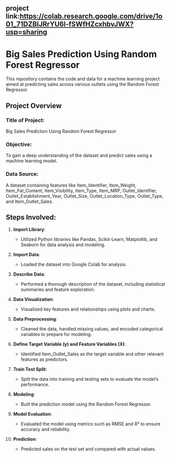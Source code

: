 ## project link:https://colab.research.google.com/drive/1o01_71DZBIJRrYU6l-fSWfHZcxhbvJWX?usp=sharing
# Big Sales Prediction Using Random Forest Regressor

This repository contains the code and data for a machine learning project aimed at predicting sales across various outlets using the Random Forest Regressor.

## Project Overview

### Title of Project:
Big Sales Prediction Using Random Forest Regressor

### Objective:
To gain a deep understanding of the dataset and predict sales using a machine learning model.

### Data Source:
A dataset containing features like Item_Identifier, Item_Weight, Item_Fat_Content, Item_Visibility, Item_Type, Item_MRP, Outlet_Identifier, Outlet_Establishment_Year, Outlet_Size, Outlet_Location_Type, Outlet_Type, and Item_Outlet_Sales.

## Steps Involved:

1. **Import Library**:
   - Utilized Python libraries like Pandas, Scikit-Learn, Matplotlib, and Seaborn for data analysis and modeling.

2. **Import Data**:
   - Loaded the dataset into Google Colab for analysis.

3. **Describe Data**:
   - Performed a thorough description of the dataset, including statistical summaries and feature exploration.

4. **Data Visualization**:
   - Visualized key features and relationships using plots and charts.

5. **Data Preprocessing**:
   - Cleaned the data, handled missing values, and encoded categorical variables to prepare for modeling.

6. **Define Target Variable (y) and Feature Variables (X)**:
   - Identified Item_Outlet_Sales as the target variable and other relevant features as predictors.

7. **Train Test Split**:
   - Split the data into training and testing sets to evaluate the model’s performance.

8. **Modeling**:
   - Built the prediction model using the Random Forest Regressor.

9. **Model Evaluation**:
   - Evaluated the model using metrics such as RMSE and R² to ensure accuracy and reliability.

10. **Prediction**:
    - Predicted sales on the test set and compared with actual values.

